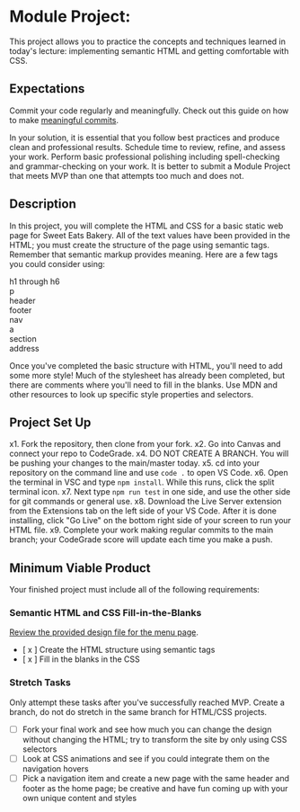 # Module Project: 

This project allows you to practice the concepts and techniques learned in today's lecture: implementing semantic HTML and getting comfortable with CSS. 


## Expectations
Commit your code regularly and meaningfully. Check out this guide on how to make [meaningful commits](https://cbea.ms/git-commit/).

In your solution, it is essential that you follow best practices and produce clean and professional results. Schedule time to review, refine, and assess your work. Perform basic professional polishing including spell-checking and grammar-checking on your work. It is better to submit a Module Project that meets MVP than one that attempts too much and does not.


## Description

In this project, you will complete the HTML and CSS for a basic static web page for Sweet Eats Bakery. All of the text values have been provided in the HTML; you must create the structure of the page using semantic tags. Remember that semantic markup provides meaning.  Here are a few tags you could consider using:

h1 through h6<br />
p<br />
header<br />
footer<br />
nav<br />
a<br />
section<br />
address

Once you've completed the basic structure with HTML, you'll need to add some more style! Much of the stylesheet has already been completed, but there are comments where you'll need to fill in the blanks. Use MDN and other resources to look up specific style properties and selectors.

## Project Set Up

x1. Fork the repository, then clone from your fork.
x2. Go into Canvas and connect your repo to CodeGrade.
x4. DO NOT CREATE A BRANCH. You will be pushing your changes to the main/master today.
x5. cd into your repository on the command line and use `code .` to open VS Code.
x6. Open the terminal in VSC and type `npm install`. While this runs, click the split terminal icon.
x7. Next type `npm run test` in one side, and use the other side for git commands or general use.
x8. Download the Live Server extension from the Extensions tab on the left side of your VS Code. After it is done installing, click "Go Live" on the bottom right side of your screen to run your HTML file.
x9. Complete your work making regular commits to the main branch; your CodeGrade score will update each time you make a push.


## Minimum Viable Product

Your finished project must include all of the following requirements:
 
### Semantic HTML and CSS Fill-in-the-Blanks

[Review the provided design file for the menu page](design-files/Unit1-Sprint3-Module1.png).

* [ x ] Create the HTML structure using semantic tags
* [ x ] Fill in the blanks in the CSS

### Stretch Tasks

Only attempt these tasks after you've successfully reached MVP. Create a branch, do not do stretch in the same branch for HTML/CSS projects.

* [ ] Fork your final work and see how much you can change the design without changing the HTML; try to transform the site by only using CSS selectors
* [ ] Look at CSS animations and see if you could integrate them on the navigation hovers
* [ ] Pick a navigation item and create a new page with the same header and footer as the home page; be creative and have fun coming up with your own unique content and styles
